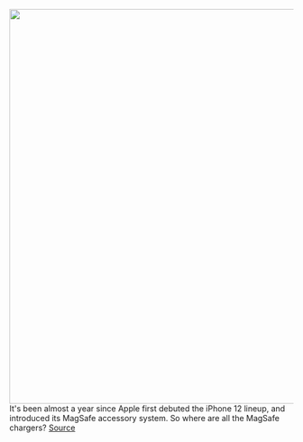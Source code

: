 <img src='https://cdn.vox-cdn.com/thumbor/loSTEClmEFLViwNPSHMaIzQKyr0=/0x0:2040x1360/1200x800/filters:focal(857x517:1183x843)/cdn.vox-cdn.com/uploads/chorus_image/image/69742618/akrales_201018_4238_0464.0.12.jpg' width='700px' /><br/>
It's been almost a year since Apple first debuted the iPhone 12 lineup, and introduced its MagSafe accessory system. So where are all the MagSafe chargers?
<a href='https://www.theverge.com/2021/8/18/22629703/apple-magsafe-charging-mfi-standard-accessory'> Source <a/>